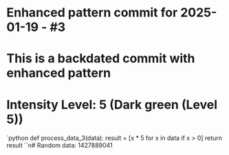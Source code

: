 ﻿# Enhanced pattern commit for 2025-01-19 - #3
# This is a backdated commit with enhanced pattern
# Intensity Level: 5 (Dark green (Level 5))
`python
def process_data_3(data):
    result = [x * 5 for x in data if x > 0]
    return result
``n# Random data: 1427889041


